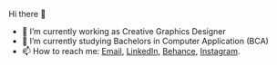 Hi there 👋

<!--
**pranilshakya/pranilshakya** is a ✨ _special_ ✨ repository because its `README.md` (this file) appears on your GitHub profile.-->

- 🔭 I’m currently working as Creative Graphics Designer
- 🌱 I’m currently studying Bachelors in Computer Application (BCA)
- 📫 How to reach me: [Email](pranilshakya123@gmail.com),
                      [LinkedIn](https://www.linkedin.com/in/pranilshakya/),
                      [Behance](https://www.behance.net/pranilshakya/),
                      [Instagram](https://www.instagram.com/pranilshakya_/).

